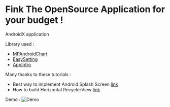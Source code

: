 # Fink The OpenSource Application for your budget !

AndroidX application

Library used :  
- [MPAndroidChart](https://github.com/PhilJay/MPAndroidChart)
- [EasySetting](https://github.com/or-dvir/EasySettings)
- [AppIntro](https://github.com/AppIntro/AppIntro)

Many thanks to these tutorials : 
 - Best way to implement Android Splash Screen [link](https://github.com/hasancse91/Android-Splash-Screen-Implementation)
 - How to build Horizontal RecyclerView [link](https://www.geeksforgeeks.org/android-horizontal-recyclerview-with-examples/)

Demo : 
![Demo](Demo.gif)

